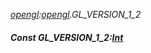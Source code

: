 _[opengl](../../modules/opengl/opengl-module.md):[opengl](../../modules/opengl/opengl-module.md).GL\_VERSION\_1\_2_
##### Const GL\_VERSION\_1\_2:[Int](../../modules/wonkey/wonkey-types-int.md)
